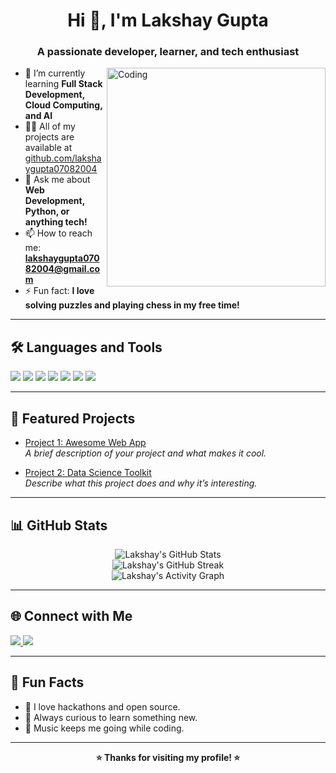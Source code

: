 <h1 align="center">Hi 👋, I'm Lakshay Gupta</h1>
<h3 align="center">A passionate developer, learner, and tech enthusiast</h3>

<img align="right" alt="Coding" width="350" src="https://media.giphy.com/media/qgQUggAC3Pfv687qPC/giphy.gif" />

- 🌱 I’m currently learning **Full Stack Development, Cloud Computing, and AI**
- 👨‍💻 All of my projects are available at [github.com/lakshaygupta07082004](https://github.com/lakshaygupta07082004)
- 💬 Ask me about **Web Development, Python, or anything tech!**
- 📫 How to reach me: **lakshaygupta07082004@gmail.com**
- ⚡ Fun fact: **I love solving puzzles and playing chess in my free time!**

---

## 🛠️ Languages and Tools

<p>
  <img src="https://img.shields.io/badge/Python-3776AB?style=for-the-badge&logo=python&logoColor=white"/>
  <img src="https://img.shields.io/badge/JavaScript-F7DF1E?style=for-the-badge&logo=javascript&logoColor=black"/>
  <img src="https://img.shields.io/badge/React-20232A?style=for-the-badge&logo=react&logoColor=61DAFB"/>
  <img src="https://img.shields.io/badge/Node.js-339933?style=for-the-badge&logo=nodedotjs&logoColor=white"/>
  <img src="https://img.shields.io/badge/HTML5-E34F26?style=for-the-badge&logo=html5&logoColor=white"/>
  <img src="https://img.shields.io/badge/CSS3-1572B6?style=for-the-badge&logo=css3&logoColor=white"/>
  <img src="https://img.shields.io/badge/Git-F05032?style=for-the-badge&logo=git&logoColor=white"/>
  <!-- Add more badges as per your skills -->
</p>

---

## 📌 Featured Projects

- [Project 1: Awesome Web App](https://github.com/lakshaygupta07082004/awesome-web-app)  
  _A brief description of your project and what makes it cool._

- [Project 2: Data Science Toolkit](https://github.com/lakshaygupta07082004/data-science-toolkit)  
  _Describe what this project does and why it’s interesting._

<!-- Add more or different projects as per your profile -->

---

## 📊 GitHub Stats

<p align="center">
  <img src="https://github-readme-stats.vercel.app/api?username=lakshaygupta07082004&show_icons=true&theme=radical" alt="Lakshay's GitHub Stats" />
  <br/>
  <img src="https://streak-stats.demolab.com/?user=lakshaygupta07082004&theme=radical" alt="Lakshay's GitHub Streak"/>
  <br/>
  <img src="https://github-readme-activity-graph.cyclic.app/graph?username=lakshaygupta07082004&theme=radical" alt="Lakshay's Activity Graph"/>
</p>

---

## 🌐 Connect with Me

<p>
  <a href="https://www.linkedin.com/in/lakshay-raj-gupta-6959ab279" target="_blank">
    <img src="https://img.shields.io/badge/LinkedIn-0077B5?style=for-the-badge&logo=linkedin&logoColor=white"/>
  </a>
  <a href="mailto:lakshaygupta07082004@gmail.com">
    <img src="https://img.shields.io/badge/Gmail-D14836?style=for-the-badge&logo=gmail&logoColor=white"/>
  </a>
  <!-- Add more socials as needed -->
</p>

---

## 🧩 Fun Facts

- 🎯 I love hackathons and open source.
- 🧠 Always curious to learn something new.
- 🎵 Music keeps me going while coding.

---

<p align="center">
  <b>⭐️ Thanks for visiting my profile! ⭐️</b>
</p>
 
